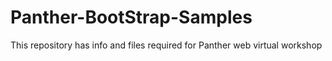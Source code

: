 # Panther-BootStrap-Samples
 This repository has info and files required for Panther web virtual workshop
